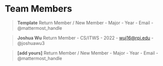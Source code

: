 # Team Members

> **Template**
Return Member / New Member -
Major -
Year -
Email -
@mattermost_handle

> **Joshua Wu**
Return Member -
CS/ITWS -
2022 -
wuj16@rpi.edu -
@joshuawu3

> **[add yours]**
Return Member / New Member -
Major -
Year -
Email -
@mattermost_handle
